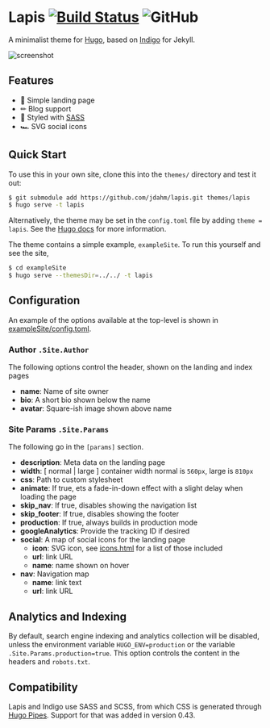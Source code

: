 # Lapis [![Build Status](https://travis-ci.org/jdahm/lapis.svg?branch=master)](https://travis-ci.org/jdahm/lapis) ![GitHub](https://img.shields.io/github/license/mashape/apistatus.svg)

A minimalist theme for [Hugo](https://gohugo.io), based on
[Indigo](https://github.com/sergiokopplin/indigo) for Jekyll.

![screenshot](https://github.com/jdahm/lapis/blob/master/images/screenshot.png)

## Features

- 🛬 Simple landing page
- ✏ Blog support
- 🎨 Styled with [SASS](https://sass-lang.com)
- 🏎 SVG social icons

## Quick Start

To use this in your own site, clone this into the `themes/` directory and test it out:

``` bash
$ git submodule add https://github.com/jdahm/lapis.git themes/lapis
$ hugo serve -t lapis
```

Alternatively, the theme may be set in the `config.toml` file by adding `theme = lapis`. See the [Hugo docs](https://gohugo.io/themes/) for more information.

The theme contains a simple example, `exampleSite`. To run this yourself and see the site,

```bash
$ cd exampleSite
$ hugo serve --themesDir=../../ -t lapis
```

## Configuration

An example of the options available at the top-level is shown in [exampleSite/config.toml](https://github.com/jdahm/lapis/blob/master/exampleSite/config.toml).

### Author `.Site.Author`
The following options control the header, shown on the landing and index pages

- **name**: Name of site owner
- **bio**: A short bio shown below the name
- **avatar**: Square-ish image shown above name

### Site Params `.Site.Params`
The following go in the `[params]` section.

- **description**: Meta data on the landing page
- **width**: [ normal | large ] container width normal is `560px`, large is `810px`
- **css**: Path to custom stylesheet
- **animate**: If true, ets a fade-in-down effect with a slight delay when loading the page
- **skip_nav**: If true, disables showing the navigation list
- **skip_footer**: If true, disables showing the footer
- **production**: If true, always builds in production mode
- **googleAnalytics**: Provide the tracking ID if desired
- **social**: A map of social icons for the landing page
  - **icon**: SVG icon, see [icons.html](https://github.com/jdahm/lapis/blob/master/layouts/partials/icons.HTML) for a list of those included
  - **url**: link URL
  - **name**: name shown on hover
- **nav**: Navigation map
  - **name**: link text
  - **url**: link URL

## Analytics and Indexing

By default, search engine indexing and analytics collection will be disabled, unless the environment variable `HUGO_ENV=production` or the variable `.Site.Params.production=true`. This option controls the content in the headers and `robots.txt`.

## Compatibility

Lapis and Indigo use SASS and SCSS, from which CSS is generated through [Hugo Pipes](https://gohugo.io/hugo-pipes/introduction/). Support for that was added in version 0.43.
